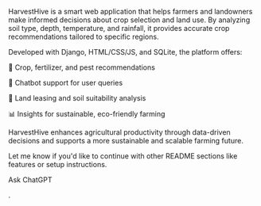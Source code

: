 HarvestHive is a smart web application that helps farmers and landowners make informed decisions about crop selection and land use. By analyzing soil type, depth, temperature, and rainfall, it provides accurate crop recommendations tailored to specific regions.

Developed with Django, HTML/CSS/JS, and SQLite, the platform offers:

🌱 Crop, fertilizer, and pest recommendations

🤖 Chatbot support for user queries

🧭 Land leasing and soil suitability analysis

📊 Insights for sustainable, eco-friendly farming

HarvestHive enhances agricultural productivity through data-driven decisions and supports a more sustainable and scalable farming future.

Let me know if you'd like to continue with other README sections like features or setup instructions.









Ask ChatGPT

.

